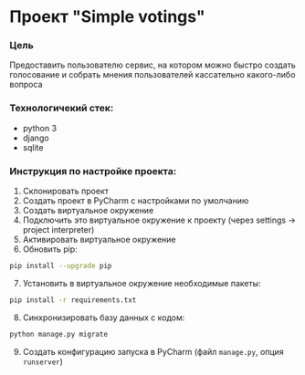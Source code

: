 # Проект "Simple votings"

### Цель
Предоставить пользователю сервис, на котором можно быстро создать голосование и собрать мнения пользователей кассательно какого-либо вопроса

### Технологичекий стек:
- python 3
- django
- sqlite

### Инструкция по настройке проекта:
1. Склонировать проект
2. Создать проект в PyCharm с наcтройками по умолчанию
3. Создать виртуальное окружение
4. Подключить это виртуальное окружение к проекту (через settings -> project interpreter)
5. Активировать виртуальное окружение
6. Обновить pip: 
```bash
pip install --upgrade pip
```
7. Установить в виртуальное окружение необходимые пакеты: 
```bash
pip install -r requirements.txt
```
8. Синхронизировать базу данных с кодом: 
```bash
python manage.py migrate
```
9. Создать конфигурацию запуска в PyCharm (файл `manage.py`, опция `runserver`)
